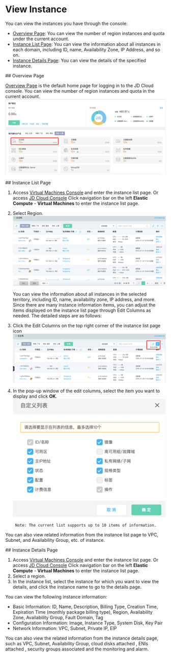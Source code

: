# View Instance

You can view the instances you have through the console:

* [Overview Page](Query-Instance-Info#user-content-1): You can view the number of region instances and quota under the current account.
* [Instance List Page](Query-Instance-Info#user-content-2): You can view the information about all instances in each domain, including ID, name, Availability Zone, IP Address, and so on.
* [Instance Details Page](Query-Instance-Info#user-content-3): You can view the details of the specified instance.

<div id ="user-content-1"></div>
## Overview Page

[Overview Page](https://console.jdcloud.com) is the default home page for logging in to the JD Cloud console. You can view the number of region instances and quota in the current account. ![](../../../../../image/vm/queryinstance4.png)

	
	
<div id ="user-content-2"></div>
## Instance List Page

1. Access [Virtual Machines Console](https://cns-console.jdcloud.com/host/compute/list) and enter the instance list page. Or access [JD Cloud Console](https://console.jdcloud.com) Click navigation bar on the left **Elastic Compute** - **Virtual Machines** to enter the instance list page.
2. Select Region. ![](../../../../../image/vm/queryinstance3.png)

	You can view the information about all instances in the selected territory, including ID, name, availability zone, IP address, and more. Since there are many instance information items, you can adjust the items displayed on the instance list page through Edit Columns as needed. The detailed steps are as follows:

3. Click the Edit Columns on the top right corner of the instance list page icon ![](../../../../../image/vm/queryinstance2.png)

4. In the pop-up window of the edit columns, select the item you want to display and click **OK**. ![](../../../../../image/vm/queryinstance1.png)


		Note: The current list supports up to 10 items of information.
		
You can also view related information from the instance list page to VPC, Subnet, and Availability Group, etc. of instance.
<div id ="user-content-3"></div>	
## Instance Details Page

1. Access [Virtual Machines Console](https://cns-console.jdcloud.com/host/compute/list) and enter the instance list page. Or access [JD Cloud Console](https://console.jdcloud.com) Click navigation bar on the left **Elastic Compute** - **Virtual Machines** to enter the instance list page.
2. Select a region.
3. In the instance list, select the instance for which you want to view the details, and click the instance name to go to the details page.

You can view the following instance information:

* Basic Information: ID, Name, Description, Billing Type, Creation Time, Expiration Time (monthly package billing type), Region, Availability Zone, Availability Group, Fault Domain, Tag
* Configuration Information: Image, Instance Type, System Disk, Key Pair
* Network Information: VPC, Subnet, Private IP, EIP

You can also view the related information from the instance details page, such as VPC, Subnet, Availability Group, cloud disks attached , ENIs attached , security groups associated and the monitoring and alarm.

